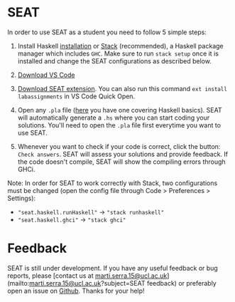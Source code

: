 # SEAT

In order to use SEAT as a student you need to follow 5 simple steps: 

1. Install Haskell [installation](https://www.haskell.org/platform/) or [Stack](https://docs.haskellstack.org/en/stable/README/) (recommended), a Haskell package manager which includes `GHC`. Make sure to run `stack setup` once it is installed and change the SEAT configurations as described below. 

2. [Download VS Code](https://code.visualstudio.com)

3. [Download SEAT extension](https://marketplace.visualstudio.com/items?itemName=UCL.labassignments). You can also run this command `ext install labassignments` in VS Code Quick Open.

4. Open any `.pla` file ([here](https://drive.google.com/open?id=0B-bbBbmOr9FZMlJUQXYyQ05DSGs) you have one covering Haskell basics). SEAT will automatically generate a `.hs` where you can start coding your solutions. You'll need to open the `.pla` file first everytime you want to use SEAT.

5. Whenever you want to check if your code is correct, click the button: `Check answers`. SEAT will assess your solutions and provide feedback. If the code doesn't compile, SEAT will show the compiling errors through GHCi.

Note: In order for SEAT to work correctly with Stack, two configurations must be changed (open the config file through Code > Preferences > Settings): 
  - `"seat.haskell.runHaskell"` -> `"stack runhaskell"`
  - `"seat.haskell.ghci"` -> `"stack ghci"`


# Feedback
SEAT is still under development. If you have any useful feedback or bug reports, please [contact us at marti.serra.15@ucl.ac.uk](mailto:marti.serra.15@ucl.ac.uk?subject=SEAT feedback) or preferably open an issue on [Github](https://github.com/seat-team-six/tutorials/issues). Thanks for your help!
